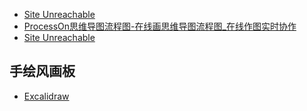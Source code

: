 - [Site Unreachable](https://github.com/jgraph/drawio)
- [ProcessOn思维导图流程图-在线画思维导图流程图\_在线作图实时协作](https://www.processon.com/)
- [Site Unreachable](https://github.com/jgraph/docker-drawio)

## 手绘风画板

- [Excalidraw](https://excalidraw.com/)
